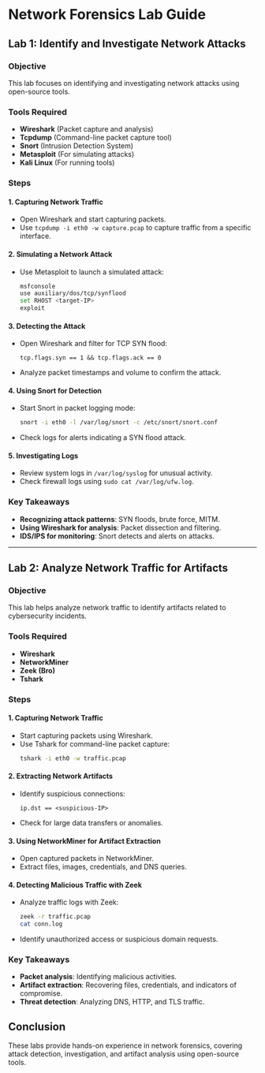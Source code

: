# Network Forensics Lab Guide

## Lab 1: Identify and Investigate Network Attacks

### Objective
This lab focuses on identifying and investigating network attacks using open-source tools.

### Tools Required
- **Wireshark** (Packet capture and analysis)
- **Tcpdump** (Command-line packet capture tool)
- **Snort** (Intrusion Detection System)
- **Metasploit** (For simulating attacks)
- **Kali Linux** (For running tools)

### Steps
#### 1. Capturing Network Traffic
   - Open Wireshark and start capturing packets.
   - Use `tcpdump -i eth0 -w capture.pcap` to capture traffic from a specific interface.

#### 2. Simulating a Network Attack
   - Use Metasploit to launch a simulated attack:
     ```bash
     msfconsole
     use auxiliary/dos/tcp/synflood
     set RHOST <target-IP>
     exploit
     ```

#### 3. Detecting the Attack
   - Open Wireshark and filter for TCP SYN flood:
     ```
     tcp.flags.syn == 1 && tcp.flags.ack == 0
     ```
   - Analyze packet timestamps and volume to confirm the attack.

#### 4. Using Snort for Detection
   - Start Snort in packet logging mode:
     ```bash
     snort -i eth0 -l /var/log/snort -c /etc/snort/snort.conf
     ```
   - Check logs for alerts indicating a SYN flood attack.

#### 5. Investigating Logs
   - Review system logs in `/var/log/syslog` for unusual activity.
   - Check firewall logs using `sudo cat /var/log/ufw.log`.

### Key Takeaways
- **Recognizing attack patterns**: SYN floods, brute force, MITM.
- **Using Wireshark for analysis**: Packet dissection and filtering.
- **IDS/IPS for monitoring**: Snort detects and alerts on attacks.

---

## Lab 2: Analyze Network Traffic for Artifacts

### Objective
This lab helps analyze network traffic to identify artifacts related to cybersecurity incidents.

### Tools Required
- **Wireshark**
- **NetworkMiner**
- **Zeek (Bro)**
- **Tshark**

### Steps
#### 1. Capturing Network Traffic
   - Start capturing packets using Wireshark.
   - Use Tshark for command-line packet capture:
     ```bash
     tshark -i eth0 -w traffic.pcap
     ```

#### 2. Extracting Network Artifacts
   - Identify suspicious connections:
     ```
     ip.dst == <suspicious-IP>
     ```
   - Check for large data transfers or anomalies.

#### 3. Using NetworkMiner for Artifact Extraction
   - Open captured packets in NetworkMiner.
   - Extract files, images, credentials, and DNS queries.

#### 4. Detecting Malicious Traffic with Zeek
   - Analyze traffic logs with Zeek:
     ```bash
     zeek -r traffic.pcap
     cat conn.log
     ```
   - Identify unauthorized access or suspicious domain requests.

### Key Takeaways
- **Packet analysis**: Identifying malicious activities.
- **Artifact extraction**: Recovering files, credentials, and indicators of compromise.
- **Threat detection**: Analyzing DNS, HTTP, and TLS traffic.

## Conclusion
These labs provide hands-on experience in network forensics, covering attack detection, investigation, and artifact analysis using open-source tools.
